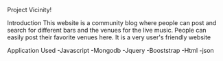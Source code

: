 Project Vicinity!

Introduction
This website is a community blog where people can post and search for different bars and the venues for the live music. People can easily post their favorite venues here. It is a very user's friendly website

Application Used
-Javascript
-Mongodb
-Jquery
-Booststrap
-Html
-json
